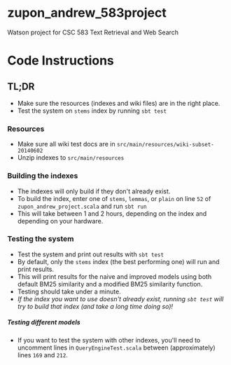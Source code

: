 # zupon_andrew_583project
Watson project for CSC 583 Text Retrieval and Web Search

# Code Instructions

## TL;DR
- Make sure the resources (indexes and wiki files) are in the right place.
- Test the system on `stems` index by running `sbt test`


### Resources
- Make sure all wiki test docs are in `src/main/resources/wiki-subset-20140602`
- Unzip indexes to `src/main/resources`


### Building the indexes
- The indexes will only build if they don't already exist.
- To build the index, enter one of `stems`, `lemmas`, or `plain` on line `52` of `zupon_andrew_project.scala` and run `sbt run`
- This will take between 1 and 2 hours, depending on the index and depending on your hardware.


### Testing the system
- Test the system and print out results with `sbt test`
- By default, only the `stems` index (the best performing one) will run and print results.
- This will print results for the naive and improved models using both default BM25 similarity and a modified BM25 similarity function.
- Testing should take under a minute.
- *If the index you want to use doesn't already exist, running `sbt test` will try to build that index (and take a long time doing so)!*


##### Testing different models
- If you want to test the system with other indexes, you'll need to uncomment lines in `QueryEngineTest.scala` between (approximately) lines `169` and `212`.
